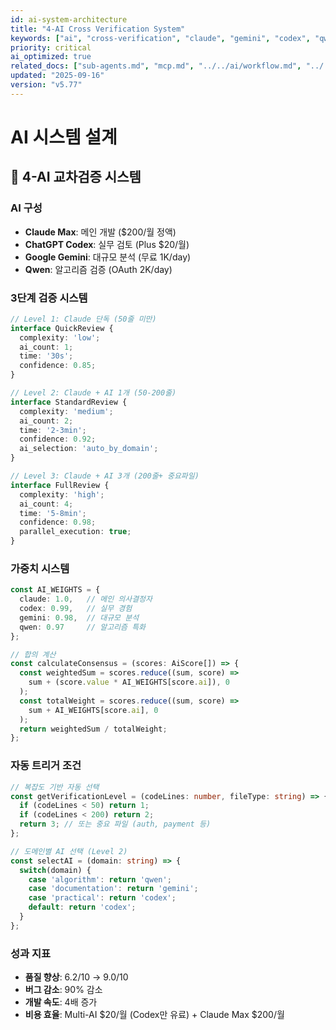 ```yaml
---
id: ai-system-architecture
title: "4-AI Cross Verification System"
keywords: ["ai", "cross-verification", "claude", "gemini", "codex", "qwen"]
priority: critical
ai_optimized: true
related_docs: ["sub-agents.md", "mcp.md", "../../ai/workflow.md", "../../ai/verification.md"]
updated: "2025-09-16"
version: "v5.77"
---
```


# AI 시스템 설계

## 🤖 4-AI 교차검증 시스템

### AI 구성
- **Claude Max**: 메인 개발 ($200/월 정액)
- **ChatGPT Codex**: 실무 검토 (Plus $20/월)
- **Google Gemini**: 대규모 분석 (무료 1K/day)
- **Qwen**: 알고리즘 검증 (OAuth 2K/day)

### 3단계 검증 시스템
```typescript
// Level 1: Claude 단독 (50줄 미만)
interface QuickReview {
  complexity: 'low';
  ai_count: 1;
  time: '30s';
  confidence: 0.85;
}

// Level 2: Claude + AI 1개 (50-200줄)
interface StandardReview {
  complexity: 'medium';
  ai_count: 2;
  time: '2-3min';
  confidence: 0.92;
  ai_selection: 'auto_by_domain';
}

// Level 3: Claude + AI 3개 (200줄+ 중요파일)
interface FullReview {
  complexity: 'high';
  ai_count: 4;
  time: '5-8min';
  confidence: 0.98;
  parallel_execution: true;
}
```

### 가중치 시스템
```typescript
const AI_WEIGHTS = {
  claude: 1.0,   // 메인 의사결정자
  codex: 0.99,   // 실무 경험
  gemini: 0.98,  // 대규모 분석
  qwen: 0.97     // 알고리즘 특화
};

// 합의 계산
const calculateConsensus = (scores: AiScore[]) => {
  const weightedSum = scores.reduce((sum, score) => 
    sum + (score.value * AI_WEIGHTS[score.ai]), 0
  );
  const totalWeight = scores.reduce((sum, score) => 
    sum + AI_WEIGHTS[score.ai], 0
  );
  return weightedSum / totalWeight;
};
```

### 자동 트리거 조건
```typescript
// 복잡도 기반 자동 선택
const getVerificationLevel = (codeLines: number, fileType: string) => {
  if (codeLines < 50) return 1;
  if (codeLines < 200) return 2;
  return 3; // 또는 중요 파일 (auth, payment 등)
};

// 도메인별 AI 선택 (Level 2)
const selectAI = (domain: string) => {
  switch(domain) {
    case 'algorithm': return 'qwen';
    case 'documentation': return 'gemini';
    case 'practical': return 'codex';
    default: return 'codex';
  }
};
```

### 성과 지표
- **품질 향상**: 6.2/10 → 9.0/10
- **버그 감소**: 90% 감소
- **개발 속도**: 4배 증가
- **비용 효율**: Multi-AI $20/월 (Codex만 유료) + Claude Max $200/월